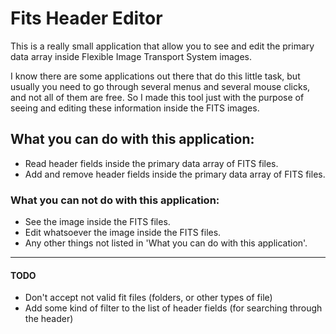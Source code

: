 # Fits Header Editor

This is a really small application that allow you to see and edit the primary data array inside Flexible Image Transport System images.

I know there are some applications out there that do this little task, but usually you need to go through several menus and several mouse clicks, and not all of them are free. So I made this tool just with the purpose of seeing and editing these information inside the FITS images.

## What you can do with this application:

* Read header fields inside the primary data array of FITS files.
* Add and remove header fields inside the primary data array of FITS files.

### What you can not do with this application:

* See the image inside the FITS files.
* Edit whatsoever the image inside the FITS files.
* Any other things not listed in 'What you can do with this application'.

--------------

#### TODO
* Don't accept not valid fit files (folders, or other types of file)
* Add some kind of filter to the list of header fields (for searching through the header)
